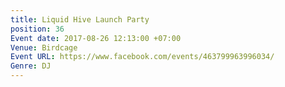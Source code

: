 ```yaml
---
title: Liquid Hive Launch Party
position: 36
Event date: 2017-08-26 12:13:00 +07:00
Venue: Birdcage
Event URL: https://www.facebook.com/events/463799963996034/
Genre: DJ
---
```


